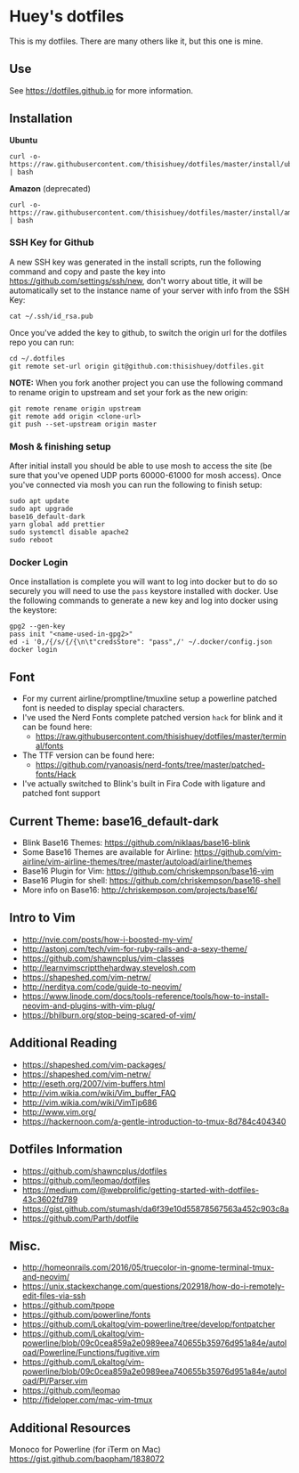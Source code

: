 # Huey's dotfiles

This is my dotfiles. There are many others like it, but this one is mine.

## Use

See https://dotfiles.github.io for more information.

## Installation

**Ubuntu**

```
curl -o- https://raw.githubusercontent.com/thisishuey/dotfiles/master/install/ubuntu.sh | bash
```

**Amazon** (deprecated)

```
curl -o- https://raw.githubusercontent.com/thisishuey/dotfiles/master/install/amazon.sh | bash
```

### SSH Key for Github

A new SSH key was generated in the install scripts, run the following command and copy and paste the key into https://github.com/settings/ssh/new, don't worry about title, it will be automatically set to the instance name of your server with info from the SSH Key:

```
cat ~/.ssh/id_rsa.pub
```

Once you've added the key to github, to switch the origin url for the dotfiles repo you can run:

```
cd ~/.dotfiles
git remote set-url origin git@github.com:thisishuey/dotfiles.git
```

**NOTE:** When you fork another project you can use the following command to rename origin to upstream and set your fork as the new origin:

```
git remote rename origin upstream
git remote add origin <clone-url>
git push --set-upstream origin master
```

### Mosh & finishing setup

After initial install you should be able to use mosh to access the site (be sure that you've opened UDP ports 60000-61000 for mosh access). Once you've connected via mosh you can run the following to finish setup:

```
sudo apt update
sudo apt upgrade
base16_default-dark
yarn global add prettier
sudo systemctl disable apache2
sudo reboot
```

### Docker Login

Once installation is complete you will want to log into docker but to do so securely you will need to use the `pass` keystore installed with docker. Use the following commands to generate a new key and log into docker using the keystore:

```
gpg2 --gen-key
pass init "<name-used-in-gpg2>"
ed -i '0,/{/s/{/{\n\t"credsStore": "pass",/' ~/.docker/config.json
docker login
```

## Font

- For my current airline/promptline/tmuxline setup a powerline patched font is needed to display special characters.
- I've used the Nerd Fonts complete patched version `hack` for blink and it can be found here:
  - https://raw.githubusercontent.com/thisishuey/dotfiles/master/terminal/fonts
- The TTF version can be found here:
  - https://github.com/ryanoasis/nerd-fonts/tree/master/patched-fonts/Hack
- I've actually switched to Blink's built in Fira Code with ligature and patched font support

## Current Theme: base16_default-dark

- Blink Base16 Themes: https://github.com/niklaas/base16-blink
- Some Base16 Themes are available for Airline: https://github.com/vim-airline/vim-airline-themes/tree/master/autoload/airline/themes
- Base16 Plugin for Vim: https://github.com/chriskempson/base16-vim
- Base16 Plugin for shell: https://github.com/chriskempson/base16-shell
- More info on Base16: http://chriskempson.com/projects/base16/

## Intro to Vim

- http://nvie.com/posts/how-i-boosted-my-vim/
- http://astonj.com/tech/vim-for-ruby-rails-and-a-sexy-theme/
- https://github.com/shawncplus/vim-classes
- http://learnvimscriptthehardway.stevelosh.com
- https://shapeshed.com/vim-netrw/
- http://nerditya.com/code/guide-to-neovim/
- https://www.linode.com/docs/tools-reference/tools/how-to-install-neovim-and-plugins-with-vim-plug/
- https://bhilburn.org/stop-being-scared-of-vim/

## Additional Reading

- https://shapeshed.com/vim-packages/
- https://shapeshed.com/vim-netrw/
- http://eseth.org/2007/vim-buffers.html
- http://vim.wikia.com/wiki/Vim_buffer_FAQ
- http://vim.wikia.com/wiki/VimTip686
- http://www.vim.org/
- https://hackernoon.com/a-gentle-introduction-to-tmux-8d784c404340

## Dotfiles Information

- https://github.com/shawncplus/dotfiles
- https://github.com/leomao/dotfiles
- https://medium.com/@webprolific/getting-started-with-dotfiles-43c3602fd789
- https://gist.github.com/stumash/da6f39e10d55878567563a452c903c8a
- https://github.com/Parth/dotfile

## Misc.

- http://homeonrails.com/2016/05/truecolor-in-gnome-terminal-tmux-and-neovim/
- https://unix.stackexchange.com/questions/202918/how-do-i-remotely-edit-files-via-ssh
- https://github.com/tpope
- https://github.com/powerline/fonts
- https://github.com/Lokaltog/vim-powerline/tree/develop/fontpatcher
- https://github.com/Lokaltog/vim-powerline/blob/09c0cea859a2e0989eea740655b35976d951a84e/autoload/Powerline/Functions/fugitive.vim
- https://github.com/Lokaltog/vim-powerline/blob/09c0cea859a2e0989eea740655b35976d951a84e/autoload/Pl/Parser.vim
- https://github.com/leomao
- http://fideloper.com/mac-vim-tmux

## Additional Resources

Monoco for Powerline (for iTerm on Mac) https://gist.github.com/baopham/1838072
